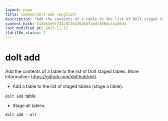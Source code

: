 ```yaml
---
layout: page
title: common/dolt-add (English)
description: "Add the contents of a table to the list of Dolt staged tables."
content_hash: 243363e9f741c8f28b76d6b7abdf388dc43a56d3
last_modified_at: 2023-11-12
tldri18n_status: 2
---
```

# dolt add

Add the contents of a table to the list of Dolt staged tables.
More information: <https://github.com/dolthub/dolt>.

- Add a table to the list of staged tables (stage a table):

`dolt add `<span class="tldr-var badge badge-pill bg-dark-lm bg-white-dm text-white-lm text-dark-dm font-weight-bold">table</span>

- Stage all tables:

`dolt add --all`
